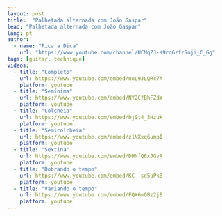 ```yaml
---
layout: post
title:  "Palhetada alternada com João Gaspar"
lead: "Palhetada alternada com João Gaspar"
lang: pt
author:
  - name: "Fica a Dica"
    url: "https://www.youtube.com/channel/UCMqZJ-K9rq6zfzSnji_C_Gg"
tags: [guitar, technique]
videos:
  - title: "Completo"
    url: https://www.youtube.com/embed/noL9JLQRc7A
    platform: youtube
  - title: "Semínima"
    url: https://www.youtube.com/embed/NY2CfBhFZdY
    platform: youtube
  - title: "Colcheia"
    url: https://www.youtube.com/embed/bjSt4_3Hzuk
    platform: youtube
  - title: "Semicolcheia"
    url: https://www.youtube.com/embed/z1NXxq6umpI
    platform: youtube
  - title: "Sextina"
    url: https://www.youtube.com/embed/DHNfQ6xJGvA
    platform: youtube
  - title: "Dobrando o tempo"
    url: https://www.youtube.com/embed/KC--sd5uPk8
    platform: youtube
  - title: "Variando o tempo"
    url: https://www.youtube.com/embed/FQX6mOBz2jE
    platform: youtube
---
```

